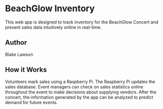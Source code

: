 BeachGlow Inventory
===================

This web app is designed to track inventory for the BeachGlow Concert and present sales data intuitively online in real-time.

Author
------
Blake Lawson

How it Works
------------
Volunteers mark sales using a Raspberry Pi. The Raspberry Pi updates the sales database. Event managers can check on sales statistics online throughout the event to make decisions about supplying vendors. After the concert, the information generated by the app can be analyzed to predict demand for future events.